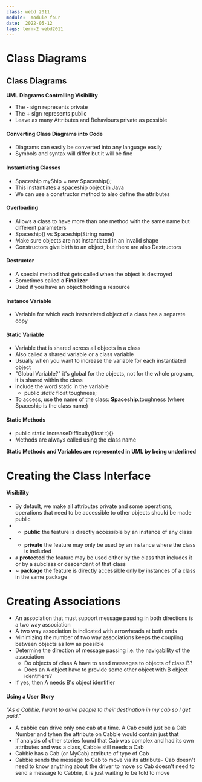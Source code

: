 ```yaml
---
class: webd 2011
module:  module four
date:  2022-05-12
tags: term-2 webd2011 
---
```


# Class Diagrams

## Class Diagrams
**UML Diagrams Controlling Visibility**
- The - sign represents private
- The + sign represents public
- Leave as many Attributes and Behaviours private as possible

#### Converting Class Diagrams into Code
- Diagrams can easily be converted into any language easily
- Symbols and syntax will differ but it will be fine

#### Instantiating Classes
- Spaceship myShip = new Spaceship();
- This instantiates a spaceship object in Java
- We can use a constructor method to also define the attributes

#### Overloading
- Allows a class to have more than one method with the same name but different parameters
- Spaceship() vs Spaceship(String name)
- Make sure objects are not instantiated in an invalid shape
- Constructors give birth to an object, but there are also Destructors

#### Destructor
- A special method that gets called when the object is destroyed
- Sometimes called a **Finalizer**
- Used if you have an object holding a resource

#### Instance Variable
- Variable for which each instantiated object of a class has a separate copy

#### Static Variable
- Variable that is shared across all objects in a class
- Also called a shared variable or a class variable
- Usually when you want to increase the variable for each instantiated object
- "Global Variable?" it's global for the objects, not for the whole program, it is shared within the class
- include the word static in the variable
	- public *static* float toughness;
- To access, use the name of the class: **Spaceship**.toughness (where Spaceship is the class name)

#### Static Methods
- public static increaseDifficulty(float t){}
- Methods are always called using the class name

**Static Methods and Variables are represented in UML by being underlined**

# Creating the Class Interface

#### Visibility
- By default, we make all attributes private and some operations, operations that need to be accessible to other objects should be made public
- + **public** the feature is directly accessible by an instance of any class
- - **private** the feature may only be used by an instance where the class is included
- `#` **protected** the feature may be used either by the class that includes it or by a subclass or descendant of that class
- ~ **package** the feature is directly accessible only by instances of a class in the same package

# Creating Associations
- An association that must support message passing in both directions is a two way association
- A two way association is indicated with arrowheads at both ends
- Minimizing the number of two way associations keeps the coupling between objects as low as possible
- Determine the direction of message passing i.e. the navigability of the association
	- Do objects of class A have to send messages to objects of class B?
	- Does an A object have to provide some other object with B object identifiers?
- If yes, then A needs B's object identifier

#### Using a User Story
*"As a Cabbie, I want to drive people to their destination in my cab so I get paid."*

- A cabbie can drive only one cab at a time. A Cab could just be a Cab Number and tyhen the attribute on Cabbie would contain just that
- If analysis of other stories found that Cab was complex and had its own attributes and was a class, Cabbie still needs a Cab
- Cabbie has a Cab (or MyCab) attribute of type of Cab
- Cabbie sends the message to Cab to move via its attribute- Cab doesn't need to know anything about the driver to move so Cab doesn't need to send a message to Cabbie, it is just waiting to be told to move